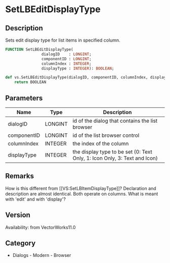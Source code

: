 # SetLBEditDisplayType

## Description
Sets edit display type for list items in specified column.

```pascal
FUNCTION SetLBEditDisplayType(
				dialogID    : LONGINT;
				componentID : LONGINT;
				columnIndex : INTEGER;
				displayType : INTEGER): BOOLEAN;
```

```python
def vs.SetLBEditDisplayType(dialogID, componentID, columnIndex, displayType):
    return BOOLEAN
```

## Parameters
|Name|Type|Description|
|---|---|---|
|dialogID|LONGINT|id of the dialog that contains the list browser|
|componentID|LONGINT|id of the list browser control|
|columnIndex|INTEGER|the index of the column|
|displayType|INTEGER|the display type to be set (0: Text Only, 1: Icon Only, 3: Text and Icon)|

## Remarks
How is this different from [[VS:SetLBItemDisplayType]]? Declaration and description are almost identical. Both operate on columns. What is meant with 'edit' and with 'display'?

## Version
Availability: from VectorWorks11.0

## Category
* Dialogs - Modern - Browser

